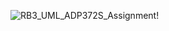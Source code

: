 ![RB3_UML_ADP372S_Assignment!](https://github.com/user-attachments/assets/5f461073-e080-43f4-b774-980b67dd41a8)
